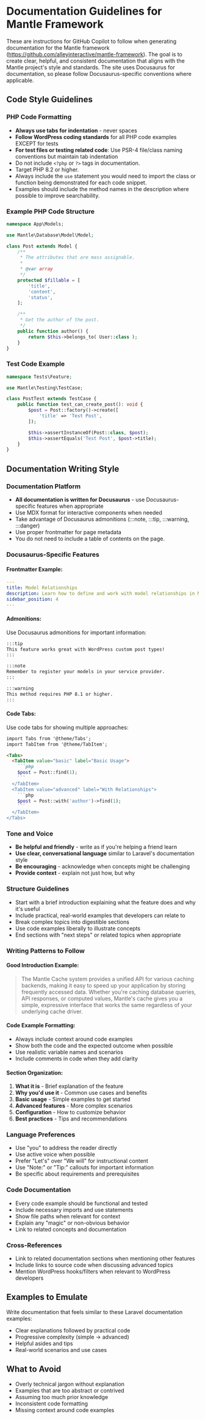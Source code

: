 # Documentation Guidelines for Mantle Framework

These are instructions for GitHub Copilot to follow when generating documentation for the Mantle framework (https://github.com/alleyinteractive/mantle-framework).
The goal is to create clear, helpful, and consistent documentation that aligns with the Mantle project's style and standards. The site uses Docusaurus for documentation, so please follow Docusaurus-specific conventions where applicable.

## Code Style Guidelines

### PHP Code Formatting
- **Always use tabs for indentation** - never spaces
- **Follow WordPress coding standards** for all PHP code examples EXCEPT for tests
- **For test files or testing related code**: Use PSR-4 file/class naming conventions but maintain tab indentation
- Do not include `<?php` or `?>` tags in documentation.
- Target PHP 8.2 or higher.
- Always include the `use` statement you would need to import the class or function being demonstrated for each code snippet.
- Examples should include the method names in the description where possible to improve searchability.

### Example PHP Code Structure
```php
namespace App\Models;

use Mantle\Database\Model\Model;

class Post extends Model {
	/**
	 * The attributes that are mass assignable.
	 *
	 * @var array
	 */
	protected $fillable = [
		'title',
		'content',
		'status',
	];

	/**
	 * Get the author of the post.
	 */
	public function author() {
		return $this->belongs_to( User::class );
	}
}
```

### Test Code Example
```php
namespace Tests\Feature;

use Mantle\Testing\TestCase;

class PostTest extends TestCase {
	public function test_can_create_post(): void {
		$post = Post::factory()->create([
			'title' => 'Test Post',
		]);

		$this->assertInstanceOf(Post::class, $post);
		$this->assertEquals('Test Post', $post->title);
	}
}
```

## Documentation Writing Style

### Documentation Platform
- **All documentation is written for Docusaurus** - use Docusaurus-specific features when appropriate
- Use MDX format for interactive components when needed
- Take advantage of Docusaurus admonitions (:::note, :::tip, :::warning, :::danger)
- Use proper frontmatter for page metadata
- You do not need to include a table of contents on the page.

### Docusaurus-Specific Features

#### Frontmatter Example:
```yaml
---
title: Model Relationships
description: Learn how to define and work with model relationships in Mantle
sidebar_position: 4
---
```

#### Admonitions:
Use Docusaurus admonitions for important information:

```markdown
:::tip
This feature works great with WordPress custom post types!
:::

:::note
Remember to register your models in your service provider.
:::

:::warning
This method requires PHP 8.1 or higher.
:::
```

#### Code Tabs:
Use code tabs for showing multiple approaches:

```markdown
import Tabs from '@theme/Tabs';
import TabItem from '@theme/TabItem';

<Tabs>
  <TabItem value="basic" label="Basic Usage">
    ```php
    $post = Post::find(1);
    ```
  </TabItem>
  <TabItem value="advanced" label="With Relationships">
    ```php
    $post = Post::with('author')->find(1);
    ```
  </TabItem>
</Tabs>
```

### Tone and Voice
- **Be helpful and friendly** - write as if you're helping a friend learn
- **Use clear, conversational language** similar to Laravel's documentation style
- **Be encouraging** - acknowledge when concepts might be challenging
- **Provide context** - explain not just how, but why

### Structure Guidelines
- Start with a brief introduction explaining what the feature does and why it's useful
- Include practical, real-world examples that developers can relate to
- Break complex topics into digestible sections
- Use code examples liberally to illustrate concepts
- End sections with "next steps" or related topics when appropriate

### Writing Patterns to Follow

#### Good Introduction Example:
> The Mantle Cache system provides a unified API for various caching backends, making it easy to speed up your application by storing frequently accessed data. Whether you're caching database queries, API responses, or computed values, Mantle's cache gives you a simple, expressive interface that works the same regardless of your underlying cache driver.

#### Code Example Formatting:
- Always include context around code examples
- Show both the code and the expected outcome when possible
- Use realistic variable names and scenarios
- Include comments in code when they add clarity

#### Section Organization:
1. **What it is** - Brief explanation of the feature
2. **Why you'd use it** - Common use cases and benefits
3. **Basic usage** - Simple examples to get started
4. **Advanced features** - More complex scenarios
5. **Configuration** - How to customize behavior
6. **Best practices** - Tips and recommendations

### Language Preferences
- Use "you" to address the reader directly
- Use active voice when possible
- Prefer "Let's" over "We will" for instructional content
- Use "Note:" or "Tip:" callouts for important information
- Be specific about requirements and prerequisites

### Code Documentation
- Every code example should be functional and tested
- Include necessary imports and use statements
- Show file paths when relevant for context
- Explain any "magic" or non-obvious behavior
- Link to related concepts and documentation

### Cross-References
- Link to related documentation sections when mentioning other features
- Include links to source code when discussing advanced topics
- Mention WordPress hooks/filters when relevant to WordPress developers

## Examples to Emulate

Write documentation that feels similar to these Laravel documentation examples:
- Clear explanations followed by practical code
- Progressive complexity (simple → advanced)
- Helpful asides and tips
- Real-world scenarios and use cases

## What to Avoid
- Overly technical jargon without explanation
- Examples that are too abstract or contrived
- Assuming too much prior knowledge
- Inconsistent code formatting
- Missing context around code examples
